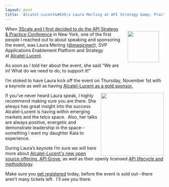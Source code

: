 ```yaml
---
layout: post
title: 'Alcatel-Lucent&#039;s Laura Merling at API Strategy &amp; Practice'
---
```

<p><img style="padding: 15px;" src="https://s3.amazonaws.com/kinlane-productions/events/api-strategy-practice-conference/speakers/laura-merling.jpeg" alt="" width="100" align="right" /></p>
<p>When <a href="/2012/10/20/the-right-partnership-for-the-api-strategy--practice-conference/">3Scale and I first decided to do the API Strategy &amp; Practice Conference</a> in New York, one of the first people I reached out to about speaking and sponsoring the event, was Laura Merling (<a href="https://twitter.com/magicmerl">@magicmerl</a>), SVP Applications Enablement Platform and Strategy at&nbsp;<a href="http://www.alcatel-lucent.com/open-api-platform/">Alcatel-Lucent</a>.</p>
<p>As soon as I told her about the event, she said &ldquo;We are in! What do we need to do, to support it!&rdquo;</p>
<p>I&rsquo;m stoked to have Laura kick off the event on Thursday, November 1st with a keynote as well as having <a href="http://www.apistrategyconference.com/sponsors.php">Alcatel-Lucent as a gold sponsor.</a></p>
<p><a href="http://www.alcatel-lucent.com/open-api-platform/"><img src="https://s3.amazonaws.com/kinlane-productions/events/api-strategy-practice-conference/sponsors/alcatel-lucent-logo.jpeg" alt="" width="200" align="right" /></a></p>
<p>If you&rsquo;ve never heard Laura speak, I highly recommend making sure you are there.  She always has great insight into the success Alcatel-Lucent is having within emerging markets and the telco space. &nbsp;Also, her talks are always positive, energetic and demonstrate leadership in the space--something I want my daughter Kaia to experience.</p>
<p>During Laura&rsquo;s keynote I&rsquo;m sure we will here more about <a href="/2012/09/06/alcatel-lucent-open-sources-their-api-management-platform/">Alcatel-Lucent's new open source offering, API Grove</a>, as well as their openly licensed <a href="http://techcrunch.com/2012/08/16/alcatel-lucent-creates-methodology-for-apis-and-makes-available-under-creative-commons/">API lifecycle and methodology</a>.</p>
<p>Make sure you <a href="http://www.apistrategyconference.com/register.php">get registered</a> today, before the event is sold out--there aren&rsquo;t many tickets left. &nbsp;I'll see you there.</p>